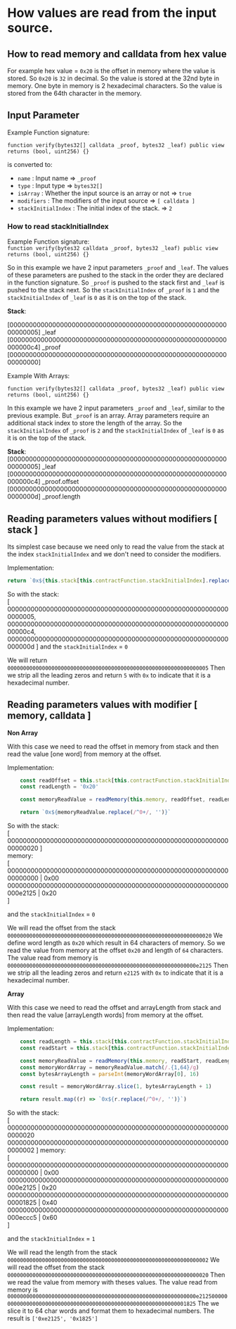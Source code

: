 # How values are read from the input source. 

## How to read memory and calldata from hex value

For example hex value = `0x20` is the offset in memory where the value is stored.
So `0x20` is `32` in decimal. So the value is stored at the 32nd byte in memory.
One byte in memory is 2 hexadecimal characters. So the value is stored from the 64th character in the memory.

## Input Parameter
Example Function signature: 

`function verify(bytes32[] calldata _proof, bytes32 _leaf) public view returns (bool, uint256) {}`

is converted to:

- `name` : Input name => `_proof`  
- `type` : Input type => `bytes32[]`
- `isArray` : Whether the input source is an array or not => `true`
- `modifiers` : The modifiers of the input source => `[ calldata ]`
- `stackInitialIndex` : The initial index of the stack. => `2`
  

### How to read stackInitialIndex

Example Function signature:   
`function verify(bytes32 calldata _proof, bytes32 _leaf) public view returns (bool, uint256) {}`

So in this example we have 2 input parameters `_proof` and `_leaf`. The values of these parameters are pushed to the stack in the order they are declared in the function signature. So `_proof` is pushed to the stack first and `_leaf` is pushed to the stack next. So the `stackInitialIndex` of `_proof` is `1` and the `stackInitialIndex` of `_leaf` is `0` as it is on the top of the stack.

<b>Stack</b>:

[0000000000000000000000000000000000000000000000000000000000000005] _leaf  
[00000000000000000000000000000000000000000000000000000000000000c4] _proof  
[0000000000000000000000000000000000000000000000000000000000000000]  


Example With Arrays:

`function verify(bytes32[] calldata _proof, bytes32 _leaf) public view returns (bool, uint256) {}`

In this example we have 2 input parameters `_proof` and `_leaf`, similar to the previous example. But `_proof` is an array. Array parameters require an additional stack index to store the length of the array. So the `stackInitialIndex` of `_proof` is `2` and the `stackInitialIndex` of `_leaf` is `0` as it is on the top of the stack.

<b>Stack</b>:  
[0000000000000000000000000000000000000000000000000000000000000005] _leaf  
[00000000000000000000000000000000000000000000000000000000000000c4] _proof.offset  
[000000000000000000000000000000000000000000000000000000000000000d] _proof.length  

## Reading parameters values without modifiers [ stack ]

Its simplest case because we need only to read the value from the stack at the index `stackInitialIndex` and we don't need to consider the modifiers.

Implementation: 
```javascript
return `0x${this.stack[this.contractFunction.stackInitialIndex].replace(/^0+/, '')}`;
```

So with the stack:  
[ 
    0000000000000000000000000000000000000000000000000000000000000005,
    00000000000000000000000000000000000000000000000000000000000000c4,
    000000000000000000000000000000000000000000000000000000000000000d
]
and the `stackInitialIndex` = `0`

We will return `0000000000000000000000000000000000000000000000000000000000000005`
Then we strip all the leading zeros and return `5` with `0x` to indicate that it is a hexadecimal number.

## Reading parameters values with modifier [ memory, calldata ]

<b>Non Array</b>  

With this case we need to read the offset in memory from stack
and then read the value [one word] from memory at the offset.

Implementation: 
```javascript
    const readOffset = this.stack[this.contractFunction.stackInitialIndex]
    const readLength = '0x20'

    const memoryReadValue = readMemory(this.memory, readOffset, readLength)

    return `0x${memoryReadValue.replace(/^0+/, '')}`
```

So with the 
stack:  
[
    00000000000000000000000000000000000000000000000000000000000000020
]  
memory:  
[  
    00000000000000000000000000000000000000000000000000000000000000000 | 0x00
    000000000000000000000000000000000000000000000000000000000000e2125 | 0x20  
]

and the `stackInitialIndex` = `0`

We will read the offset from the stack `00000000000000000000000000000000000000000000000000000000000000020`
We define word length as `0x20` which result in 64 characters of memory.
So we read the value from memory at the offset `0x20` and length of `64` characters.
The value read from memory is `000000000000000000000000000000000000000000000000000000000000e2125`
Then we strip all the leading zeros and return `e2125` with `0x` to indicate that it is a hexadecimal number.

<b>Array</b>

With this case we need to read the offset and arrayLength from stack
and then read the value [arrayLength words] from memory at the offset.

Implementation: 
```javascript
    const readLength = this.stack[this.contractFunction.stackInitialIndex]
    const readStart = this.stack[this.contractFunction.stackInitialIndex - 1]

    const memoryReadValue = readMemory(this.memory, readStart, readLength)
    const memoryWordArray = memoryReadValue.match(/.{1,64}/g)
    const bytesArrayLength = parseInt(memoryWordArray[0], 16)

    const result = memoryWordArray.slice(1, bytesArrayLength + 1)

    return result.map((r) => `0x${r.replace(/^0+/, '')}`)
```

So with the
stack:  
[
    0000000000000000000000000000000000000000000000000000000000000020
    0000000000000000000000000000000000000000000000000000000000000002
]
memory:  
[
    00000000000000000000000000000000000000000000000000000000000000000 | 0x00
    000000000000000000000000000000000000000000000000000000000000e2125 | 0x20  
    00000000000000000000000000000000000000000000000000000000000001825 | 0x40  
    000000000000000000000000000000000000000000000000000000000000eccc5 | 0x60  
]

and the `stackInitialIndex` = `1`

We will read the length from the stack `0000000000000000000000000000000000000000000000000000000000000002`
We will read the offset from the stack `0000000000000000000000000000000000000000000000000000000000000020`
Then we read the value from memory with theses values. The value read from memory is
`000000000000000000000000000000000000000000000000000000000000e212500000000000000000000000000000000000000000000000000000000000001825`
The we slice it to 64 char words and format them to hexadecimal numbers. The result is `['0xe2125', '0x1825']`